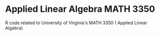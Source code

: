 # Applied Linear Algebra MATH 3350
R code related to University of Virginia's MATH 3350 ( Applied Linear Algebra)

